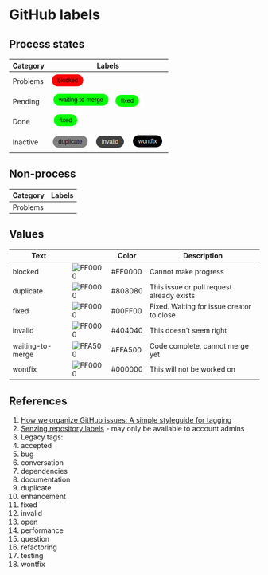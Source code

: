 # GitHub labels

## Process states

| Category   | Labels |
|------------|--------|
| Problems   | ![blocked](blocked.png) |
| Pending    | ![waiting to merge](waiting-to-merge.png) ![fixed](fixed.png)|
| Done       | ![fixed](fixed.png)|
| Inactive   | ![duplicate](duplicate.png) ![invalid](invalid.png) ![wontfix](wontfix.png) |

## Non-process

| Category   | Labels |
|------------|--------|
| Problems   |        |

## Values

| Text             |                                                                   | Color   | Description                               |
|------------------|-------------------------------------------------------------------|---------|-------------------------------------------|
| blocked          | ![FF0000](https://via.placeholder.com/30x30/FF0000/FF0000?text=.) | #FF0000 | Cannot make progress                      |
| duplicate        | ![FF0000](https://via.placeholder.com/30x30/808080/808080?text=.) | #808080 | This issue or pull request already exists |
| fixed            | ![FF0000](https://via.placeholder.com/30x30/00FF00/00FF00?text=.) | #00FF00 | Fixed. Waiting for issue creator to close |
| invalid          | ![FF0000](https://via.placeholder.com/30x30/404040/404040?text=.) | #404040 | This doesn't seem right                   |
| waiting-to-merge | ![FFA500](https://via.placeholder.com/30x30/00FF00/FFFF00?text=.) | #FFA500 | Code complete, cannot merge yet           |
| wontfix          | ![FF0000](https://via.placeholder.com/30x30/000000/000000?text=.) | #000000 | This will not be worked on                |

## References

1. [How we organize GitHub issues: A simple styleguide for tagging](https://robinpowered.com/blog/best-practice-system-for-organizing-and-tagging-github-issues/)
1. [Senzing repository labels](https://github.com/organizations/Senzing/settings/labels) - may only be available to account admins
1. Legacy tags:
 1. accepted
 1. bug
 1. conversation
 1. dependencies
 1. documentation
 1. duplicate
 1. enhancement
 1. fixed
 1. invalid
 1. open
 1. performance
 1. question
 1. refactoring
 1. testing
 1. wontfix
